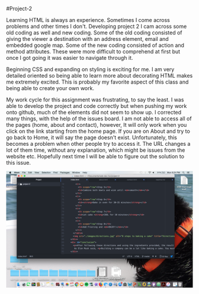 #Project-2

Learning HTML is always an experience. Sometimes I come across problems and other
times I don't. Developing project 2 I cam across some old coding as well and new coding. Some of the old coding consisted of giving the viewer a destination with an address element, email and embedded google map. Some of the new coding consisted of action and method attributes. These were more difficult to comprehend at first but once I got going it was easier to navigate through it.

Beginning CSS and expanding on styling is exciting for me. I am very detailed oriented so being able to learn more about decorating HTML makes me extremely excited. This is probably my favorite aspect of this class and being able to create your own work.

My work cycle for this assignment was frustrating, to say the least. I was able to develop the project and code correctly but when pushing my work onto github, much of the elements did not seem to show up. I corrected many things, with the help of the issues board. I am not able to access all of the pages (home, about and contact), however, It will only work when you click on the link starting from the home page. If you are on About and try to go back to Home, it will say the page doesn't exist. Unfortunately, this becomes a problem when other people try to access it. The URL changes a lot of them time, without any explanation, which might be issues from the website etc. Hopefully next time I will be able to figure out the solution to this issue.


![](../project-2/images/screenshot.png)

